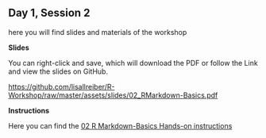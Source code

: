 ## Day 1, Session 2

here you will find slides and materials of the workshop


**Slides**

You can right-click and save, which will download the PDF or follow the Link and view the slides on GitHub.

<https://github.com/lisallreiber/R-Workshop/raw/master/assets/slides/02_RMarkdown-Basics.pdf>


**Instructions**

Here you can find the [02 R Markdown-Basics Hands-on instructions](https://github.com/lisallreiber/R-Workshop/blob/master/02_RMarkdown-Basics/02_Instructions.md)  



